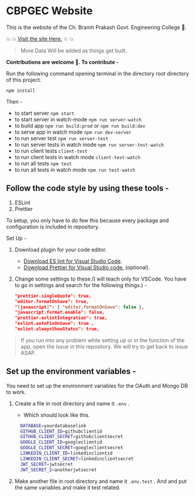 # CBPGEC Website

This is the website of the Ch. Bramh Prakash Govt. Engineering College 🏫.

:boom: :boom: [Visit the site Here.](https://cbpgec.ga) :boom: :boom:

> More Data Will be added as things get built.

**Contributions are welcome 🙏. To contribute -**

Run the following command opening terminal in the directory root directory of this project.

`npm install`

Then -

* to start server `npm start`
* to start server in watch-mode `npm run server-watch`
* to build app `npm run build:prod` or `npm run build:dev`
* to serve app in watch mode `npm run dev-server`
* to run server test `npm run server-test`
* to run server tests in watch mode `npm run server-test-watch`
* to run client tests `client-test`
* to run client tests in watch mode `client-test-watch`
* to run all tests `npm test`
* to run all tests in watch mode `npm run test-watch`

## Follow the code style by using these tools -

1. ESLint
2. Prettier

To setup, you only have to do few this because every package and configuration is included in repository.

Set Up -

1. Download plugin for your code editor.
   * [Download ES lint for Visual Studio Code](https://marketplace.visualstudio.com/items?itemName=dbaeumer.vscode-eslint).
   * [Download Prettier for Visual Studio code.](https://marketplace.visualstudio.com/items?itemName=esbenp.prettier-vscode) (optional).
2. Change some settings to these.(I will teach only for VSCode. You have to go in settings and search for the following things.) -

   ```json
   "prettier.singleQuote": true,
   "editor.formatOnSave": true,
   "[javascript]": { "editor.formatOnSave": false },
   "javascript.format.enable": false,
   "prettier.eslintIntegration": true,
   "eslint.autoFixOnSave": true ,
   "eslint.alwaysShowStatus": true,
   ```

> If you run into any problem while setting up or in the function of the app, open the issue in this repository. We will try to get back to issue ASAP.

## Set up the environment variables -

You need to set up the environment variables for the OAuth and Mongo DB to work.

1. Create a file in root directory and name it `.env` .

   * Which should look like this.


    ```bash
      DATABASE=yourdatabaselink
      GITHUB_CLIENT_ID=githubclientid
      GITHUB_CLIENT_SECRET=githubclientsecret
      GOOGLE_CLIENT_ID=googleclientid
      GOOGLE_CLIENT_SECRET=googleclientsecret
      LINKEDIN_CLIENT_ID=linkedinclientid
      LINKEDIN_CLIENT_SECRET=linkedinclientsecret
      JWT_SECRET=jwtsecret
      JWT_SECRET_2=anotherjwtsecret
    ```

2. Make another file in root directory and name it `.env.test` . And and put the same variables and make it test related.
